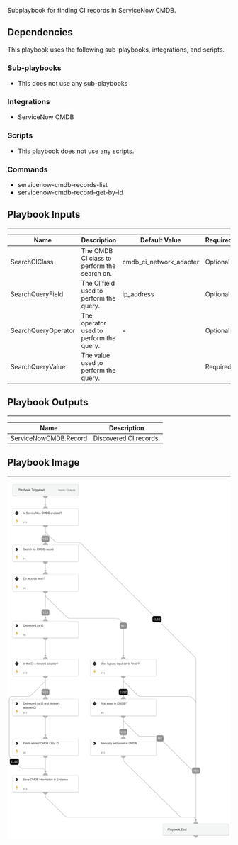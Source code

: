 Subplaybook for finding CI records in ServiceNow CMDB.

## Dependencies
This playbook uses the following sub-playbooks, integrations, and scripts.

### Sub-playbooks
* This does not use any sub-playbooks

### Integrations
* ServiceNow CMDB

### Scripts
* This playbook does not use any scripts.

### Commands
* servicenow-cmdb-records-list
* servicenow-cmdb-record-get-by-id

## Playbook Inputs
---

| **Name** | **Description** | **Default Value** | **Required** |
| --- | --- | --- | --- |
| SearchCIClass | The CMDB CI class to perform the search on. | cmdb_ci_network_adapter | Optional |
| SearchQueryField | The CI field used to perform the query. | ip_address | Optional |
| SearchQueryOperator | The operator used to perform the query. | `=` | Optional |
| SearchQueryValue | The value used to perform the query. |  | Required |

## Playbook Outputs
---

| **Name** | **Description** |
| --- | --- |
| ServiceNowCMDB.Record | Discovered CI records. |


## Playbook Image
---
![ServiceNow CMDB Search](https://raw.githubusercontent.com/demisto/content/master/Packs/ServiceNow/doc_files/ServiceNow_CMDB_Search.png)
